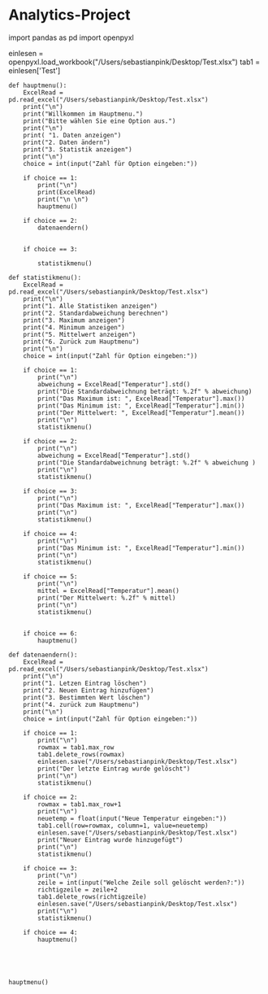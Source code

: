 # Analytics-Project
import pandas as pd
import openpyxl


einlesen = openpyxl.load_workbook("/Users/sebastianpink/Desktop/Test.xlsx")
tab1 = einlesen['Test']


    def hauptmenu():
        ExcelRead = pd.read_excel("/Users/sebastianpink/Desktop/Test.xlsx")
        print("\n")
        print("Willkommen im Hauptmenu.")
        print("Bitte wählen Sie eine Option aus.")
        print("\n")
        print( "1. Daten anzeigen")
        print("2. Daten ändern")
        print("3. Statistik anzeigen")
        print("\n")
        choice = int(input("Zahl für Option eingeben:"))

        if choice == 1:
            print("\n")
            print(ExcelRead)
            print("\n \n")
            hauptmenu()

        if choice == 2:
            datenaendern()


        if choice == 3:

            statistikmenu()

    def statistikmenu():
        ExcelRead = pd.read_excel("/Users/sebastianpink/Desktop/Test.xlsx")
        print("\n")
        print("1. Alle Statistiken anzeigen")
        print("2. Standardabweichung berechnen")
        print("3. Maximum anzeigen")
        print("4. Minimum anzeigen")
        print("5. Mittelwert anzeigen")
        print("6. Zurück zum Hauptmenu")
        print("\n")
        choice = int(input("Zahl für Option eingeben:"))

        if choice == 1:
            print("\n")
            abweichung = ExcelRead["Temperatur"].std()
            print("Die Standardabweichnung beträgt: %.2f" % abweichung)
            print("Das Maximum ist: ", ExcelRead["Temperatur"].max())
            print("Das Minimum ist: ", ExcelRead["Temperatur"].min())
            print("Der Mittelwert: ", ExcelRead["Temperatur"].mean())
            print("\n")
            statistikmenu()

        if choice == 2:
            print("\n")
            abweichung = ExcelRead["Temperatur"].std()
            print("Die Standardabweichnung beträgt: %.2f" % abweichung )
            print("\n")
            statistikmenu()

        if choice == 3:
            print("\n")
            print("Das Maximum ist: ", ExcelRead["Temperatur"].max())
            print("\n")
            statistikmenu()

        if choice == 4:
            print("\n")
            print("Das Minimum ist: ", ExcelRead["Temperatur"].min())
            print("\n")
            statistikmenu()

        if choice == 5:
            print("\n")
            mittel = ExcelRead["Temperatur"].mean()
            print("Der Mittelwert: %.2f" % mittel)
            print("\n")
            statistikmenu()


        if choice == 6:
            hauptmenu()

    def datenaendern():
        ExcelRead = pd.read_excel("/Users/sebastianpink/Desktop/Test.xlsx")
        print("\n")
        print("1. Letzen Eintrag löschen")
        print("2. Neuen Eintrag hinzufügen")
        print("3. Bestimmten Wert löschen")
        print("4. zurück zum Hauptmenu")
        print("\n")
        choice = int(input("Zahl für Option eingeben:"))

        if choice == 1:
            print("\n")
            rowmax = tab1.max_row
            tab1.delete_rows(rowmax)
            einlesen.save("/Users/sebastianpink/Desktop/Test.xlsx")
            print("Der letzte Eintrag wurde gelöscht")
            print("\n")
            statistikmenu()

        if choice == 2:
            rowmax = tab1.max_row+1
            print("\n")
            neuetemp = float(input("Neue Temperatur eingeben:"))
            tab1.cell(row=rowmax, column=1, value=neuetemp)
            einlesen.save("/Users/sebastianpink/Desktop/Test.xlsx")
            print("Neuer Eintrag wurde hinzugefügt")
            print("\n")
            statistikmenu()

        if choice == 3:
            print("\n")
            zeile = int(input("Welche Zeile soll gelöscht werden?:"))
            richtigzeile = zeile+2
            tab1.delete_rows(richtigzeile)
            einlesen.save("/Users/sebastianpink/Desktop/Test.xlsx")
            print("\n")
            statistikmenu()

        if choice == 4:
            hauptmenu()





    hauptmenu()
